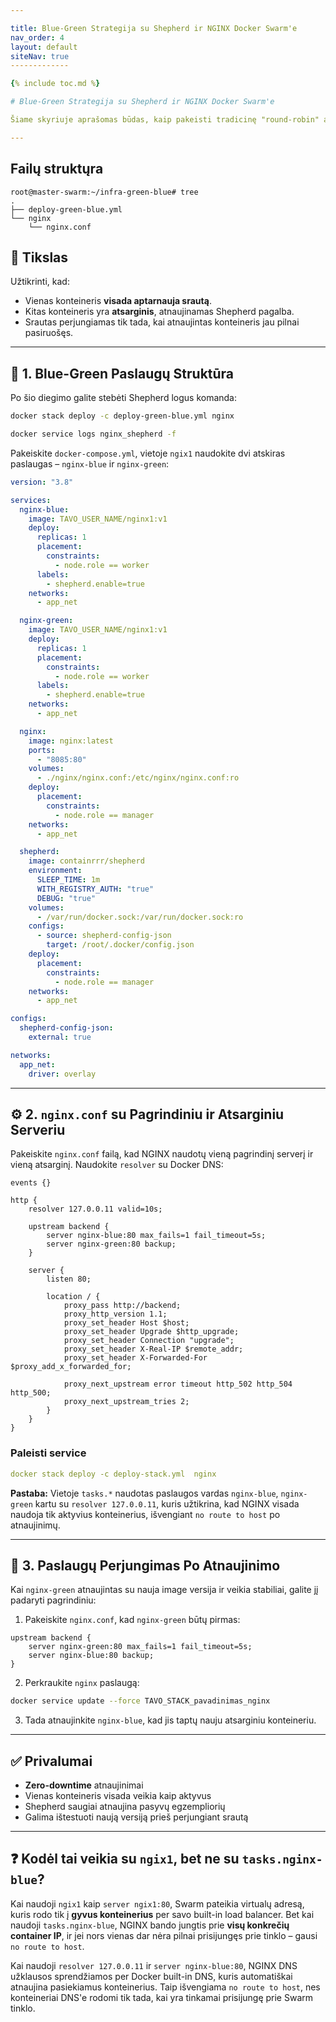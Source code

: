 ```yaml
---

title: Blue-Green Strategija su Shepherd ir NGINX Docker Swarm'e
nav_order: 4
layout: default
siteNav: true
-------------

{% include toc.md %}

# Blue-Green Strategija su Shepherd ir NGINX Docker Swarm'e

Šiame skyriuje aprašomas būdas, kaip pakeisti tradicinę "round-robin" atnaujinimo strategiją į **aktyvaus–pasyvaus (blue-green)** modelį naudojant `containrrr/shepherd`, `Docker Swarm` ir `NGINX` kaip reverse proxy.

---
```

## Failų struktųra
```
root@master-swarm:~/infra-green-blue# tree
.
├── deploy-green-blue.yml
└── nginx
    └── nginx.conf
```

## 🎯 Tikslas

Užtikrinti, kad:

* Vienas konteineris **visada aptarnauja srautą**.
* Kitas konteineris yra **atsarginis**, atnaujinamas Shepherd pagalba.
* Srautas perjungiamas tik tada, kai atnaujintas konteineris jau pilnai pasiruošęs.

---

## 🔧 1. Blue-Green Paslaugų Struktūra

Po šio diegimo galite stebėti Shepherd logus komanda:

```bash
docker stack deploy -c deploy-green-blue.yml nginx

docker service logs nginx_shepherd -f
```

Pakeiskite `docker-compose.yml`, vietoje `ngix1` naudokite dvi atskiras paslaugas – `nginx-blue` ir `nginx-green`:

```yaml
version: "3.8"

services:
  nginx-blue:
    image: TAVO_USER_NAME/nginx1:v1
    deploy:
      replicas: 1
      placement:
        constraints:
          - node.role == worker
      labels:
        - shepherd.enable=true
    networks:
      - app_net

  nginx-green:
    image: TAVO_USER_NAME/nginx1:v1
    deploy:
      replicas: 1
      placement:
        constraints:
          - node.role == worker
      labels:
        - shepherd.enable=true
    networks:
      - app_net

  nginx:
    image: nginx:latest
    ports:
      - "8085:80"
    volumes:
      - ./nginx/nginx.conf:/etc/nginx/nginx.conf:ro
    deploy:
      placement:
        constraints:
          - node.role == manager
    networks:
      - app_net

  shepherd:
    image: containrrr/shepherd
    environment:
      SLEEP_TIME: 1m
      WITH_REGISTRY_AUTH: "true"
      DEBUG: "true"
    volumes:
      - /var/run/docker.sock:/var/run/docker.sock:ro
    configs:
      - source: shepherd-config-json
        target: /root/.docker/config.json
    deploy:
      placement:
        constraints:
          - node.role == manager
    networks:
      - app_net

configs:
  shepherd-config-json:
    external: true

networks:
  app_net:
    driver: overlay
```

---

## ⚙️ 2. `nginx.conf` su Pagrindiniu ir Atsarginiu Serveriu

Pakeiskite `nginx.conf` failą, kad NGINX naudotų vieną pagrindinį serverį ir vieną atsarginį. Naudokite `resolver` su Docker DNS:

```nginx
events {}

http {
    resolver 127.0.0.11 valid=10s;

    upstream backend {
        server nginx-blue:80 max_fails=1 fail_timeout=5s;
        server nginx-green:80 backup;
    }

    server {
        listen 80;

        location / {
            proxy_pass http://backend;
            proxy_http_version 1.1;
            proxy_set_header Host $host;
            proxy_set_header Upgrade $http_upgrade;
            proxy_set_header Connection "upgrade";
            proxy_set_header X-Real-IP $remote_addr;
            proxy_set_header X-Forwarded-For $proxy_add_x_forwarded_for;

            proxy_next_upstream error timeout http_502 http_504 http_500;
            proxy_next_upstream_tries 2;
        }
    }
}
```

### Paleisti service

```yml
docker stack deploy -c deploy-stack.yml  nginx
```
**Pastaba:** Vietoje `tasks.*` naudotas paslaugos vardas `nginx-blue`, `nginx-green` kartu su `resolver 127.0.0.11`, kuris užtikrina, kad NGINX visada naudoja tik aktyvius konteinerius, išvengiant `no route to host` po atnaujinimų.

---

## 🔁 3. Paslaugų Perjungimas Po Atnaujinimo

Kai `nginx-green` atnaujintas su nauja image versija ir veikia stabiliai, galite jį padaryti pagrindiniu:

1. Pakeiskite `nginx.conf`, kad `nginx-green` būtų pirmas:

```nginx
upstream backend {
    server nginx-green:80 max_fails=1 fail_timeout=5s;
    server nginx-blue:80 backup;
}
```

2. Perkraukite `nginx` paslaugą:

```bash
docker service update --force TAVO_STACK_pavadinimas_nginx
```

3. Tada atnaujinkite `nginx-blue`, kad jis taptų nauju atsarginiu konteineriu.

---

## ✅ Privalumai

* **Zero-downtime** atnaujinimai
* Vienas konteineris visada veikia kaip aktyvus
* Shepherd saugiai atnaujina pasyvų egzempliorių
* Galima ištestuoti naują versiją prieš perjungiant srautą

---

## ❓ Kodėl tai veikia su `ngix1`, bet ne su `tasks.nginx-blue`?

Kai naudoji `ngix1` kaip `server ngix1:80`, Swarm pateikia virtualų adresą, kuris rodo tik į **gyvus konteinerius** per savo built-in load balancer. Bet kai naudoji `tasks.nginx-blue`, NGINX bando jungtis prie **visų konkrečių container IP**, ir jei nors vienas dar nėra pilnai prisijungęs prie tinklo – gausi `no route to host`.

Kai naudoji `resolver 127.0.0.11` ir `server nginx-blue:80`, NGINX DNS užklausos sprendžiamos per Docker built-in DNS, kuris automatiškai atnaujina pasiekiamus konteinerius. Taip išvengiama `no route to host`, nes konteineriai DNS'e rodomi tik tada, kai yra tinkamai prisijungę prie Swarm tinklo.
